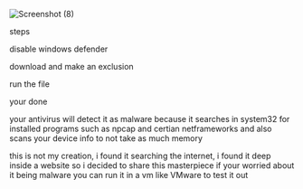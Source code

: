 ![Screenshot (8)](https://user-images.githubusercontent.com/68916362/118712468-56ca0600-b810-11eb-8cf3-004cadec314f.png)




steps

disable windows defender

download and make an exclusion

run the file

your done

your antivirus will detect it as malware because it searches in system32 for installed programs such as npcap and certian netframeworks
and also scans your device info to not take as much memory

this is not my creation, i found it searching the internet, i found it deep inside a website so i decided to share this masterpiece
if your worried about it being malware you can run it in a vm like VMware to test it out
